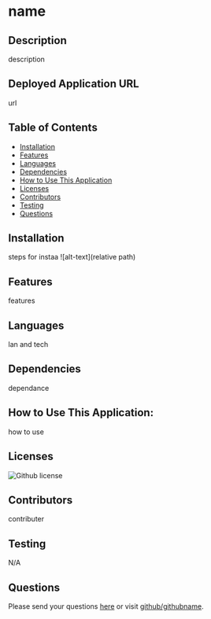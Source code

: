 # name 
## Description
description
## Deployed Application URL
url
## Table of Contents
* [Installation](#installation)
* [Features](#features)
* [Languages](#languages)
* [Dependencies](#dependencies)
* [How to Use This Application](#how-to-use-this-application)
* [Licenses](#Licenses)
* [Contributors](#contributors)
* [Testing](#testing)
* [Questions](#questions)
## Installation
steps for instaa
![alt-text](relative path)
## Features
features
## Languages
lan and tech
## Dependencies
dependance
## How to Use This Application:
how to use
## Licenses
![Github license](https://img.shields.io/badge/license-MIT,APACHE2.0,Boost1.0-blue.svg)
## Contributors
contributer
## Testing
N/A
## Questions
Please send your questions [here](mailto:email@gmail.com?subject=[GitHub]%20Dev%20Connect) or visit [github/githubname](https://github.com/githubname).
